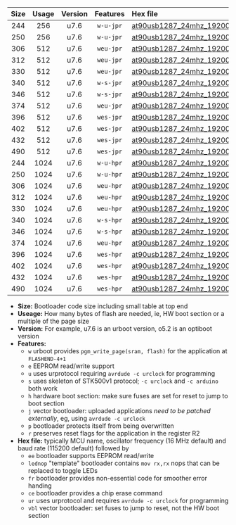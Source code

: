 |Size|Usage|Version|Features|Hex file|
|:-:|:-:|:-:|:-:|:--|
|244|256|u7.6|`w-u-jpr`|[at90usb1287_24mhz_19200bps_ur_vbl.hex](https://raw.githubusercontent.com/stefanrueger/urboot/main/at90usb1287_24mhz_19200bps_ur_vbl.hex)|
|250|256|u7.6|`w-u-jpr`|[at90usb1287_24mhz_19200bps_lednop_ur_vbl.hex](https://raw.githubusercontent.com/stefanrueger/urboot/main/at90usb1287_24mhz_19200bps_lednop_ur_vbl.hex)|
|306|512|u7.6|`weu-jpr`|[at90usb1287_24mhz_19200bps_ee_ur_vbl.hex](https://raw.githubusercontent.com/stefanrueger/urboot/main/at90usb1287_24mhz_19200bps_ee_ur_vbl.hex)|
|312|512|u7.6|`weu-jpr`|[at90usb1287_24mhz_19200bps_ee_lednop_ur_vbl.hex](https://raw.githubusercontent.com/stefanrueger/urboot/main/at90usb1287_24mhz_19200bps_ee_lednop_ur_vbl.hex)|
|330|512|u7.6|`weu-jpr`|[at90usb1287_24mhz_19200bps_ee_lednop_fr_ur_vbl.hex](https://raw.githubusercontent.com/stefanrueger/urboot/main/at90usb1287_24mhz_19200bps_ee_lednop_fr_ur_vbl.hex)|
|340|512|u7.6|`w-s-jpr`|[at90usb1287_24mhz_19200bps_vbl.hex](https://raw.githubusercontent.com/stefanrueger/urboot/main/at90usb1287_24mhz_19200bps_vbl.hex)|
|346|512|u7.6|`w-s-jpr`|[at90usb1287_24mhz_19200bps_lednop_vbl.hex](https://raw.githubusercontent.com/stefanrueger/urboot/main/at90usb1287_24mhz_19200bps_lednop_vbl.hex)|
|374|512|u7.6|`weu-jpr`|[at90usb1287_24mhz_19200bps_ee_lednop_fr_ce_ur_vbl.hex](https://raw.githubusercontent.com/stefanrueger/urboot/main/at90usb1287_24mhz_19200bps_ee_lednop_fr_ce_ur_vbl.hex)|
|396|512|u7.6|`wes-jpr`|[at90usb1287_24mhz_19200bps_ee_vbl.hex](https://raw.githubusercontent.com/stefanrueger/urboot/main/at90usb1287_24mhz_19200bps_ee_vbl.hex)|
|402|512|u7.6|`wes-jpr`|[at90usb1287_24mhz_19200bps_ee_lednop_vbl.hex](https://raw.githubusercontent.com/stefanrueger/urboot/main/at90usb1287_24mhz_19200bps_ee_lednop_vbl.hex)|
|432|512|u7.6|`wes-jpr`|[at90usb1287_24mhz_19200bps_ee_lednop_fr_vbl.hex](https://raw.githubusercontent.com/stefanrueger/urboot/main/at90usb1287_24mhz_19200bps_ee_lednop_fr_vbl.hex)|
|490|512|u7.6|`wes-jpr`|[at90usb1287_24mhz_19200bps_ee_lednop_fr_ce_vbl.hex](https://raw.githubusercontent.com/stefanrueger/urboot/main/at90usb1287_24mhz_19200bps_ee_lednop_fr_ce_vbl.hex)|
|244|1024|u7.6|`w-u-hpr`|[at90usb1287_24mhz_19200bps_ur.hex](https://raw.githubusercontent.com/stefanrueger/urboot/main/at90usb1287_24mhz_19200bps_ur.hex)|
|250|1024|u7.6|`w-u-hpr`|[at90usb1287_24mhz_19200bps_lednop_ur.hex](https://raw.githubusercontent.com/stefanrueger/urboot/main/at90usb1287_24mhz_19200bps_lednop_ur.hex)|
|306|1024|u7.6|`weu-hpr`|[at90usb1287_24mhz_19200bps_ee_ur.hex](https://raw.githubusercontent.com/stefanrueger/urboot/main/at90usb1287_24mhz_19200bps_ee_ur.hex)|
|312|1024|u7.6|`weu-hpr`|[at90usb1287_24mhz_19200bps_ee_lednop_ur.hex](https://raw.githubusercontent.com/stefanrueger/urboot/main/at90usb1287_24mhz_19200bps_ee_lednop_ur.hex)|
|330|1024|u7.6|`weu-hpr`|[at90usb1287_24mhz_19200bps_ee_lednop_fr_ur.hex](https://raw.githubusercontent.com/stefanrueger/urboot/main/at90usb1287_24mhz_19200bps_ee_lednop_fr_ur.hex)|
|340|1024|u7.6|`w-s-hpr`|[at90usb1287_24mhz_19200bps.hex](https://raw.githubusercontent.com/stefanrueger/urboot/main/at90usb1287_24mhz_19200bps.hex)|
|346|1024|u7.6|`w-s-hpr`|[at90usb1287_24mhz_19200bps_lednop.hex](https://raw.githubusercontent.com/stefanrueger/urboot/main/at90usb1287_24mhz_19200bps_lednop.hex)|
|374|1024|u7.6|`weu-hpr`|[at90usb1287_24mhz_19200bps_ee_lednop_fr_ce_ur.hex](https://raw.githubusercontent.com/stefanrueger/urboot/main/at90usb1287_24mhz_19200bps_ee_lednop_fr_ce_ur.hex)|
|396|1024|u7.6|`wes-hpr`|[at90usb1287_24mhz_19200bps_ee.hex](https://raw.githubusercontent.com/stefanrueger/urboot/main/at90usb1287_24mhz_19200bps_ee.hex)|
|402|1024|u7.6|`wes-hpr`|[at90usb1287_24mhz_19200bps_ee_lednop.hex](https://raw.githubusercontent.com/stefanrueger/urboot/main/at90usb1287_24mhz_19200bps_ee_lednop.hex)|
|432|1024|u7.6|`wes-hpr`|[at90usb1287_24mhz_19200bps_ee_lednop_fr.hex](https://raw.githubusercontent.com/stefanrueger/urboot/main/at90usb1287_24mhz_19200bps_ee_lednop_fr.hex)|
|490|1024|u7.6|`wes-hpr`|[at90usb1287_24mhz_19200bps_ee_lednop_fr_ce.hex](https://raw.githubusercontent.com/stefanrueger/urboot/main/at90usb1287_24mhz_19200bps_ee_lednop_fr_ce.hex)|

- **Size:** Bootloader code size including small table at top end
- **Useage:** How many bytes of flash are needed, ie, HW boot section or a multiple of the page size
- **Version:** For example, u7.6 is an urboot version, o5.2 is an optiboot version
- **Features:**
  + `w` urboot provides `pgm_write_page(sram, flash)` for the application at `FLASHEND-4+1`
  + `e` EEPROM read/write support
  + `u` uses urprotocol requiring `avrdude -c urclock` for programming
  + `s` uses skeleton of STK500v1 protocol; `-c urclock` and `-c arduino` both work
  + `h` hardware boot section: make sure fuses are set for reset to jump to boot section
  + `j` vector bootloader: uploaded applications *need to be patched externally*, eg, using `avrdude -c urclock`
  + `p` bootloader protects itself from being overwritten
  + `r` preserves reset flags for the application in the register R2
- **Hex file:** typically MCU name, oscillator frequency (16 MHz default) and baud rate (115200 default) followed by
  + `ee` bootloader supports EEPROM read/write
  + `lednop` "template" bootloader contains `mov rx,rx` nops that can be replaced to toggle LEDs
  + `fr` bootloader provides non-essential code for smoother error handing
  + `ce` bootloader provides a chip erase command
  + `ur` uses urprotocol and requires `avrdude -c urclock` for programming
  + `vbl` vector bootloader: set fuses to jump to reset, not the HW boot section
